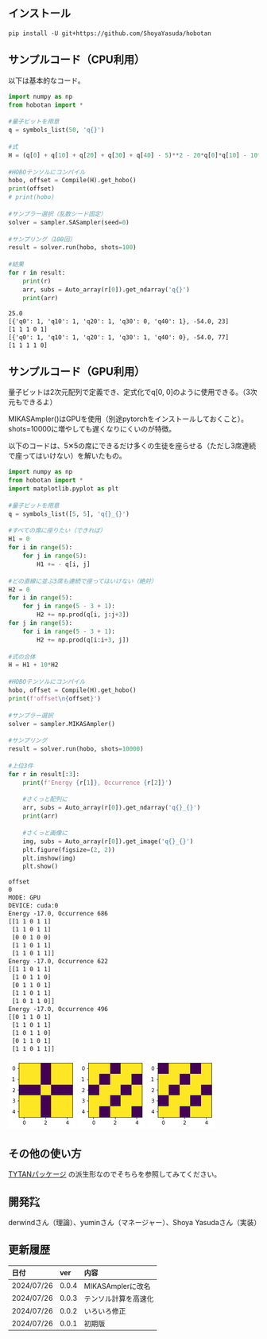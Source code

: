 ## インストール
```
pip install -U git+https://github.com/ShoyaYasuda/hobotan
```

## サンプルコード（CPU利用）

以下は基本的なコード。

```python
import numpy as np
from hobotan import *

#量子ビットを用意
q = symbols_list(50, 'q{}')

#式
H = (q[0] + q[10] + q[20] + q[30] + q[40] - 5)**2 - 20*q[0]*q[10] - 10*q[0]*q[10]*q[20] + 5*q[10]*q[20]*q[30]*q[40]

#HOBOテンソルにコンパイル
hobo, offset = Compile(H).get_hobo()
print(offset)
# print(hobo)

#サンプラー選択（乱数シード固定）
solver = sampler.SASampler(seed=0)
            
#サンプリング（100回）
result = solver.run(hobo, shots=100)

#結果
for r in result:
    print(r)
    arr, subs = Auto_array(r[0]).get_ndarray('q{}')
    print(arr)
```
```
25.0
[{'q0': 1, 'q10': 1, 'q20': 1, 'q30': 0, 'q40': 1}, -54.0, 23]
[1 1 1 0 1]
[{'q0': 1, 'q10': 1, 'q20': 1, 'q30': 1, 'q40': 0}, -54.0, 77]
[1 1 1 1 0]
```

## サンプルコード（GPU利用）

量子ビットは2次元配列で定義でき、定式化でq[0, 0]のように使用できる。（3次元もできるよ）

MIKASAmpler()はGPUを使用（別途pytorchをインストールしておくこと）。shots=10000に増やしても遅くなりにくいのが特徴。

以下のコードは、5✕5の席にできるだけ多くの生徒を座らせる（ただし3席連続で座ってはいけない）を解いたもの。

```python
import numpy as np
from hobotan import *
import matplotlib.pyplot as plt

#量子ビットを用意
q = symbols_list([5, 5], 'q{}_{}')

#すべての席に座りたい（できれば）
H1 = 0
for i in range(5):
    for j in range(5):
        H1 += - q[i, j]

#どの直線に並ぶ3席も連続で座ってはいけない（絶対）
H2 = 0
for i in range(5):
    for j in range(5 - 3 + 1):
        H2 += np.prod(q[i, j:j+3])
for j in range(5):
    for i in range(5 - 3 + 1):
        H2 += np.prod(q[i:i+3, j])

#式の合体
H = H1 + 10*H2

#HOBOテンソルにコンパイル
hobo, offset = Compile(H).get_hobo()
print(f'offset\n{offset}')

#サンプラー選択
solver = sampler.MIKASAmpler()

#サンプリング
result = solver.run(hobo, shots=10000)

#上位3件
for r in result[:3]:
    print(f'Energy {r[1]}, Occurrence {r[2]}')

    #さくっと配列に
    arr, subs = Auto_array(r[0]).get_ndarray('q{}_{}')
    print(arr)

    #さくっと画像に
    img, subs = Auto_array(r[0]).get_image('q{}_{}')
    plt.figure(figsize=(2, 2))
    plt.imshow(img)
    plt.show()
```
```
offset
0
MODE: GPU
DEVICE: cuda:0
Energy -17.0, Occurrence 686
[[1 1 0 1 1]
 [1 1 0 1 1]
 [0 0 1 0 0]
 [1 1 0 1 1]
 [1 1 0 1 1]]
Energy -17.0, Occurrence 622
[[1 1 0 1 1]
 [1 0 1 1 0]
 [0 1 1 0 1]
 [1 1 0 1 1]
 [1 0 1 1 0]]
Energy -17.0, Occurrence 496
[[0 1 1 0 1]
 [1 1 0 1 1]
 [1 0 1 1 0]
 [0 1 1 0 1]
 [1 1 0 1 1]]
```
<img src="https://github.com/ShoyaYasuda/hobotan/blob/main/img/img1.png" width="%">
<img src="https://github.com/ShoyaYasuda/hobotan/blob/main/img/img2.png" width="%">
<img src="https://github.com/ShoyaYasuda/hobotan/blob/main/img/img3.png" width="%">


## その他の使い方

[TYTANパッケージ](https://github.com/tytansdk/tytan) の派生形なのでそちらを参照してみてください。

## 開発㌠

derwindさん（理論）、yuminさん（マネージャー）、Shoya Yasudaさん（実装）

## 更新履歴
|日付|ver|内容|
|:---|:---|:---|
|2024/07/26|0.0.4|MIKASAmplerに改名|
|2024/07/26|0.0.3|テンソル計算を高速化|
|2024/07/26|0.0.2|いろいろ修正|
|2024/07/26|0.0.1|初期版|

